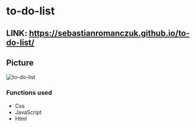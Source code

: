 # to-do-list

## LINK:  https://sebastianromanczuk.github.io/to-do-list/

## Picture

![to-do-list](https://i.postimg.cc/JzSvmJ7z/Lista-zadania.png)

### Functions used

- Css
- JavaScript
- Html

